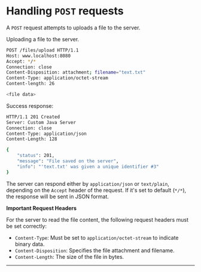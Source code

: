# Handling `POST` requests

A `POST` request attempts to uploads a file to the server. 

Uploading a file to the server.
```bash
POST /files/upload HTTP/1.1
Host: www.localhost:8080
Accept: */*
Connection: close
Content-Disposition: attachment; filename="text.txt"
Content-Type: application/octet-stream
Content-length: 26

<file data>
```

Success response:
```bash
HTTP/1.1 201 Created
Server: Custom Java Server
Connection: close
Content-Type: application/json
Content-Length: 128

{
    "status": 201,
    "message": "File saved on the server",
    "info": "'text.txt' was given a unique identifier #3"
}
```

The server can respond either by `application/json` or `text/plain`, depending on the `Accept` header of the request. If it's set to default (`*/*`), the response will be sent in JSON format.

**Important Request Headers**

For the server to read the file content, the following request headers must be set correctly:

- `Content-Type`: Must be set to `application/octet-stream` to indicate binary data.
- `Content-Disposition`: Specifies the file attachment and filename.
- `Content-Length`: The size of the file in bytes.

---